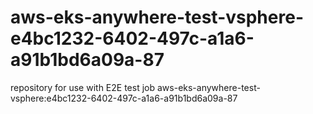 # aws-eks-anywhere-test-vsphere-e4bc1232-6402-497c-a1a6-a91b1bd6a09a-87
repository for use with E2E test job aws-eks-anywhere-test-vsphere:e4bc1232-6402-497c-a1a6-a91b1bd6a09a-87
